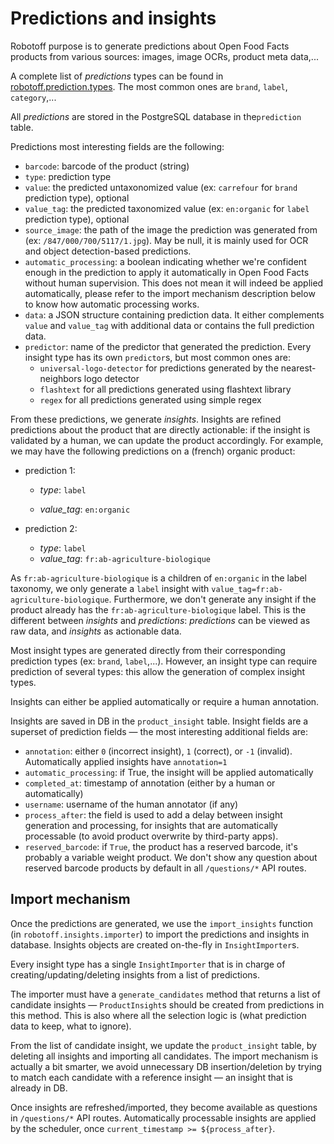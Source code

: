 # Predictions and insights

Robotoff purpose is to generate predictions about Open Food Facts products from various sources: images, image OCRs, product meta data,...

A complete list of _predictions_ types can be found in [robotoff.prediction.types](https://github.com/openfoodfacts/robotoff/blob/master/robotoff/prediction/types.py). The most common ones are `brand`, `label`, `category`,...

All _predictions_ are stored in the PostgreSQL database in the`prediction` table.

Predictions most interesting fields are the following:

- `barcode`: barcode of the product (string)
- `type`: prediction type
- `value`: the predicted untaxonomized value (ex: `carrefour` for `brand` prediction type), optional
- `value_tag`: the predicted taxonomized value (ex: `en:organic` for `label` prediction type), optional
- `source_image`: the path of the image the prediction was generated from (ex: `/847/000/700/5117/1.jpg`). May be null, it is mainly used for OCR and object detection-based predictions.
- `automatic_processing`: a boolean indicating whether we're confident enough in the prediction to apply it automatically in Open Food Facts without human supervision. This does not mean it will indeed be applied automatically, please refer to the import mechanism description below to know how automatic processing works.
- `data`: a JSON structure containing prediction data. It either complements `value` and `value_tag` with additional data or contains the full prediction data.
- `predictor`: name of the predictor that generated the prediction. Every insight type has its own `predictor`s, but most common ones are:
  - `universal-logo-detector` for predictions generated by the nearest-neighbors logo detector
  - `flashtext` for all predictions generated using flashtext library
  - `regex` for all predictions generated using simple regex

From these predictions, we generate _insights_. Insights are refined predictions about the product that are directly actionable: if the insight is validated by a human, we can update the product accordingly.
For example, we may have the following predictions on a (french) organic product:

- prediction 1:

  - _type_: `label`

  - _value_tag_: `en:organic`

- prediction 2:

  - _type_: `label`
  - _value_tag_: `fr:ab-agriculture-biologique`

As `fr:ab-agriculture-biologique` is a children of `en:organic` in the label taxonomy, we only generate a `label` insight with `value_tag=fr:ab-agriculture-biologique`. Furthermore, we don't generate any insight if the product already has the `fr:ab-agriculture-biologique` label.
This is the different between _insights_ and _predictions_: _predictions_ can be viewed as raw data, and _insights_ as actionable data.

Most insight types are generated directly from their corresponding prediction types (ex: `brand`, `label`,...). However, an insight type can require prediction of several types: this allow the generation of complex insight types.

Insights can either be applied automatically or require a human annotation.

Insights are saved in DB in the `product_insight` table. Insight fields are a superset of prediction fields — the most interesting additional fields are:

- `annotation`: either `0` (incorrect insight), `1` (correct), or `-1` (invalid). Automatically applied insights have `annotation=1`
- `automatic_processing`: if True, the insight will be applied automatically
- `completed_at`: timestamp of annotation (either by a human or automatically)
- `username`: username of the human annotator (if any)
- `process_after`: the field is used to add a delay between insight generation and processing, for insights that are automatically processable (to avoid product overwrite by third-party apps).
- `reserved_barcode`: if `True`, the product has a reserved barcode, it's probably a variable weight product. We don't show any question about reserved barcode products by default in all `/questions/*` API routes.

## Import mechanism

Once the predictions are generated, we use the `import_insights` function (in `robotoff.insights.importer`) to import the predictions and insights in database. Insights objects are created on-the-fly in `InsightImporter`s.

Every insight type has a single `InsightImporter` that is in charge of creating/updating/deleting insights from a list of predictions.

The importer must have a `generate_candidates` method that returns a list of candidate insights — `ProductInsight`s should be created from predictions in this method. This is also where all the selection logic is (what prediction data to keep, what to ignore).

From the list of candidate insight, we update the `product_insight` table, by deleting all insights and importing all candidates. The import mechanism is actually a bit smarter, we avoid unnecessary DB insertion/deletion by trying to match each candidate with a reference insight — an insight that is already in DB.

Once insights are refreshed/imported, they become available as questions in `/questions/*` API routes. Automatically processable insights are applied by the scheduler, once `current_timestamp >= ${process_after}`.